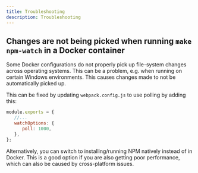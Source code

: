 ```yaml
---
title: Troubleshooting
description: Troubleshooting
---
```


## Changes are not being picked when running `make npm-watch` in a Docker container

Some Docker configurations do not properly pick up file-system changes across operating systems.
This can be a problem, e.g. when running on certain Windows environments.
This causes changes made to not be automatically picked up.

This can be fixed by updating `webpack.config.js` to use polling by adding this:

```javascript
module.exports = {
   //...
   watchOptions: {
      poll: 1000,
   },
};
```

Alternatively, you can switch to installing/running NPM natively instead of in Docker.
This is a good option if you are also getting poor performance, which can also be caused
by cross-platform issues.
